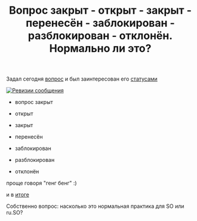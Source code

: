 ﻿---
title: "Вопрос закрыт - открыт - закрыт - перенесён - заблокирован - разблокирован - отклонён. Нормально ли это?"
se.owner.user_id: 387032
se.owner.display_name: "Aziz Umarov"
se.owner.link: "https://ru.meta.stackoverflow.com/users/387032/aziz-umarov"
se.link: "https://ru.meta.stackoverflow.com/questions/10895/%d0%92%d0%be%d0%bf%d1%80%d0%be%d1%81-%d0%b7%d0%b0%d0%ba%d1%80%d1%8b%d1%82-%d0%be%d1%82%d0%ba%d1%80%d1%8b%d1%82-%d0%b7%d0%b0%d0%ba%d1%80%d1%8b%d1%82-%d0%bf%d0%b5%d1%80%d0%b5%d0%bd%d0%b5%d1%81%d1%91%d0%bd-%d0%b7%d0%b0%d0%b1%d0%bb%d0%be%d0%ba%d0%b8%d1%80%d0%be%d0%b2%d0%b0%d0%bd-%d1%80%d0%b0%d0%b7%d0%b1%d0%bb%d0%be%d0%ba%d0%b8%d1%80%d0%be%d0%b2%d0%b0%d0%bd-%d0%be%d1%82%d0%ba"
se.question_id: 10895
se.post_type: question
---
<p>Задал сегодня <a href="https://ru.meta.stackoverflow.com/questions/10892/%D0%91%D1%83%D0%B4%D0%B5%D1%82-%D0%BB%D0%B8-async-await-%D0%B2-java">вопрос</a> и был заинтересован его <a href="https://ru.meta.stackoverflow.com/posts/10892/revisions">статусами</a></p>
<p><a href="https://i.stack.imgur.com/tL00e.png" rel="nofollow noreferrer"><img src="https://i.stack.imgur.com/tL00e.png" alt="Ревизии сообщения" /></a></p>
<ul>
<li><p>вопрос закрыт</p>
</li>
<li><p>открыт</p>
</li>
<li><p>закрыт</p>
</li>
<li><p>перенесён</p>
</li>
<li><p>заблокирован</p>
</li>
<li><p>разблокирован</p>
</li>
<li><p>отклонён</p>
</li>
</ul>
<p>проще говоря &quot;генг бенг&quot;  :)</p>
<p>и в <a href="https://ru.stackoverflow.com/questions/1183831/%D0%91%D1%83%D0%B4%D0%B5%D1%82-%D0%BB%D0%B8-async-await-%D0%B2-java">итоге</a></p>
<p>Собственно вопрос: насколько это нормальная практика для SO или ru.SO?</p>

